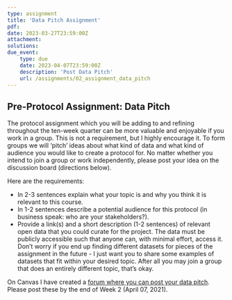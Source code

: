 ```yaml
---
type: assignment
title: 'Data Pitch Assignment'
pdf:
date: 2023-03-27T23:59:00Z
attachment:
solutions:
due_event:
    type: due    
    date: 2023-04-07T23:59:00Z
    description: 'Post Data Pitch'
    url: /assignments/02_assignment_data_pitch
---
```

## Pre-Protocol Assignment: Data Pitch

The protocol assignment which you will be adding to and refining throughout the ten-week quarter can be more valuable and enjoyable if you work in a group. This is not a requirement, but I highly encourage it. To form groups we will ‘pitch’ ideas about what kind of data and what kind of audience you would like to create a protocol for. No matter whether you intend to join a group or work independently, please post your idea on the discussion board (directions below).

Here are the requirements:
- In 2-3 sentences explain what your topic is and why you think it is relevant to this course.
- In 1-2 sentences describe a potential audience for this protocol (in business speak: who are your stakeholders?).
- Provide a link(s) and a short description (1-2 sentences) of relevant open data that you could curate for the project. The data must be publicly accessible such that anyone can, with minimal effort, access it. Don’t worry if you end up finding different datasets for pieces of the assignment in the future - I just want you to share some examples of datasets that fit within your desired topic. After all you may join a group that does an entirely different topic, that’s okay.

On Canvas I have created a [forum where you can post your data pitch](https://canvas.uw.edu/courses/1641385/discussion_topics/8008442). Please post these by the end of Week 2 (April 07, 2021).  
